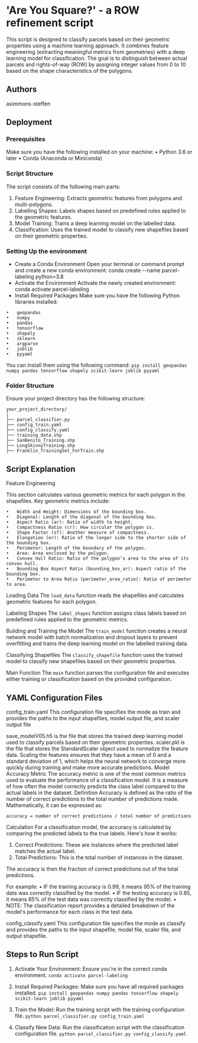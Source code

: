 
# 'Are You Square?' - a ROW refinement script

This script is designed to classify parcels based on their geometric properties using a machine learning approach. It combines feature engineering (extracting meaningful metrics from geometries) with a deep learning model for classification. The goal is to distinguish between actual parcels and rights-of-way (ROW) by assigning integer values from 0 to 10 based on the shape characteristics of the polygons.


## Authors

asimmons-steffen

## Deployment

### Prerequisites

Make sure you have the following installed on your machine:
•	Python 3.6 or later
•	Conda (Anaconda or Miniconda)


### Script Structure

The script consists of the following main parts:
1.	Feature Engineering: Extracts geometric features from polygons and multi-polygons.
2.	Labelling Shapes: Labels shapes based on predefined rules applied to the geometric features.
3.	Model Training: Trains a deep learning model on the labelled data.
4.	Classification: Uses the trained model to classify new shapefiles based on their geometric properties.


### Setting Up the environment

* Create a Conda Environment
Open your terminal or command prompt and create a new conda environment:
conda create --name parcel-labeling python=3.8
* Activate the Environment
Activate the newly created environment:
conda activate parcel-labeling
* Install Required Packages
Make sure you have the following Python libraries installed:
```
•	geopandas
•	numpy
•	pandas
•	tensorflow
•	shapely
•	sklearn
•	argparse
•	joblib
•	pyyaml
```

You can install them using the following command:
`pip install geopandas numpy pandas tensorflow shapely scikit-learn joblib pyyaml`


### Folder Structure

Ensure your project directory has the following structure:
```
your_project_directory/
│
├── parcel_classifier.py
├── config_train.yaml
├── config_classify.yaml
├── training_data.shp
├── SanBenito_Training.shp
├── LongSkinnyTraining.shp
├── Franklin_TrainingSet_ForTrain.shp
```

## Script Explanation

Feature Engineering

This section calculates various geometric metrics for each polygon in the shapefiles. Key geometric metrics include:
```
•	Width and Height: Dimensions of the bounding box.
•	Diagonal: Length of the diagonal of the bounding box.
•	Aspect Ratio (ar): Ratio of width to height.
•	Compactness Ratio (cr): How circular the polygon is.
•	Shape Factor (sf): Another measure of compactness.
•	Elongation (er): Ratio of the longer side to the shorter side of the bounding box.
•	Perimeter: Length of the boundary of the polygon.
•	Area: Area enclosed by the polygon.
•	Convex Hull Ratio: Ratio of the polygon’s area to the area of its convex hull.
•	Bounding Box Aspect Ratio (bounding_box_ar): Aspect ratio of the bounding box.
•	Perimeter to Area Ratio (perimeter_area_ratio): Ratio of perimeter to area.
```

Loading Data
The `load_data` function reads the shapefiles and calculates geometric features for each polygon.

Labeling Shapes
The `label_shapes` function assigns class labels based on predefined rules applied to the geometric metrics.

Building and Training the Model
The `train_model` function creates a neural network model with batch normalization and dropout layers to prevent overfitting and trains the deep learning model on the labelled training data.

Classifying Shapefiles
The `classify_shapefile` function uses the trained model to classify new shapefiles based on their geometric properties.

Main Function
The `main` function parses the configuration file and executes either training or classification based on the provided configuration.


## YAML Configuration Files

config_train.yaml
This configuration file specifies the mode as train and provides the paths to the input shapefiles, model output file, and scaler output file

save_modelV05.h5 is the file that stores the trained deep learning model used to classify parcels based on their geometric properties.
scaler.pkl is the file that stores the StandardScaler object used to normalize the feature data. Scaling the features ensures that they have a mean of 0 and a standard deviation of 1, which helps the neural network to converge more quickly during training and make more accurate predictions.
Model Accuracy Metric
The accuracy metric is one of the most common metrics used to evaluate the performance of a classification model. It is a measure of how often the model correctly predicts the class label compared to the actual labels in the dataset.
Definition
Accuracy is defined as the ratio of the number of correct predictions to the total number of predictions made. Mathematically, it can be expressed as:

```
accuracy = number of correct predictions / total number of predictions
```
 
Calculation
For a classification model, the accuracy is calculated by comparing the predicted labels to the true labels. Here's how it works:
1.	Correct Predictions: These are instances where the predicted label matches the actual label.
2.	Total Predictions: This is the total number of instances in the dataset.

The accuracy is then the fraction of correct predictions out of the total predictions.

For example:
•	IF the training accuracy is 0.99, it means 95% of the training data was correctly classified by the model.
•	IF the testing accuracy is 0.85, it means 85% of the test data was correctly classified by the model.
•	NOTE: The classification report provides a detailed breakdown of the model's performance for each class in the test data.

config_classify.yaml
This configuration file specifies the mode as classify and provides the paths to the input shapefile, model file, scaler file, and output shapefile.



## Steps to Run Script

1.	Activate Your Environment: Ensure you're in the correct conda environment.
`conda activate parcel-labeling`

2.	Install Required Packages: Make sure you have all required packages installed.
`pip install geopandas numpy pandas tensorflow shapely scikit-learn joblib pyyaml`

3.	Train the Model: Run the training script with the training configuration file.
`python parcel_classifier.py config_train.yaml`

4.	Classify New Data: Run the classification script with the classification configuration file.
`python parcel_classifier.py config_classify.yaml`



